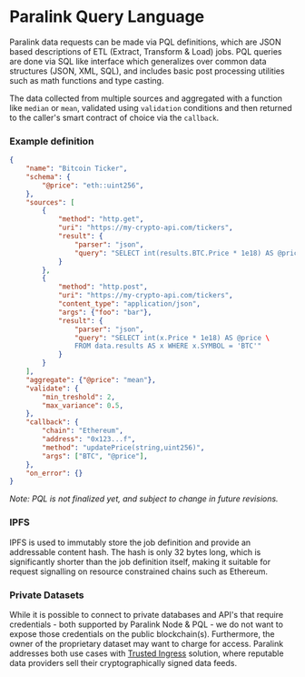 <!--
order: 5
-->

# Paralink Query Language

Paralink data requests can be made via PQL definitions, which are JSON based descriptions of ETL (Extract, Transform & Load) jobs. PQL queries are done via SQL like interface which generalizes over common data structures (JSON, XML, SQL), and includes basic post processing utilities such as math functions and type casting.

The data collected from multiple sources and aggregated with a function like `median` or `mean`, validated using `validation` conditions  and  then returned to the caller's smart contract of choice via the `callback`.

### Example definition

```json
{
    "name": "Bitcoin Ticker",
    "schema": {
        "@price": "eth::uint256",
    },
    "sources": [
        {
            "method": "http.get",
            "uri": "https://my-crypto-api.com/tickers",
            "result": {
                "parser": "json",
                "query": "SELECT int(results.BTC.Price * 1e18) AS @price"
            }
        },
        {
            "method": "http.post",
            "uri": "https://my-crypto-api.com/tickers",
            "content_type": "application/json",
            "args": {"foo": "bar"},
            "result": {
                "parser": "json",
                "query": "SELECT int(x.Price * 1e18) AS @price \
                FROM data.results AS x WHERE x.SYMBOL = 'BTC'"
            }
        }
    ],
    "aggregate": {"@price": "mean"},
    "validate": {
        "min_treshold": 2,
        "max_variance": 0.5,
    },
    "callback": {
        "chain": "Ethereum",
        "address": "0x123...f",
        "method": "updatePrice(string,uint256)",
        "args": ["BTC", "@price"],
    },
    "on_error": {}
}
```



*Note: PQL is not finalized yet, and subject to change in future revisions.*

### IPFS

IPFS is used to immutably store the job definition and provide an addressable content hash. The hash is only 32 bytes long, which is significantly shorter than the job definition itself, making it suitable for request signalling on resource constrained chains such as Ethereum.

### Private Datasets

While it is possible to connect to private databases and API's that require credentials - both supported by Paralink Node & PQL -  we do not want to expose those credentials on the public blockchain(s). Furthermore, the owner of the proprietary dataset may want to charge for access. Paralink addresses both use cases with [Trusted Ingress](/whitepaper/security.html#trusted-ingress) solution, where reputable data providers sell their cryptographically signed data feeds.

